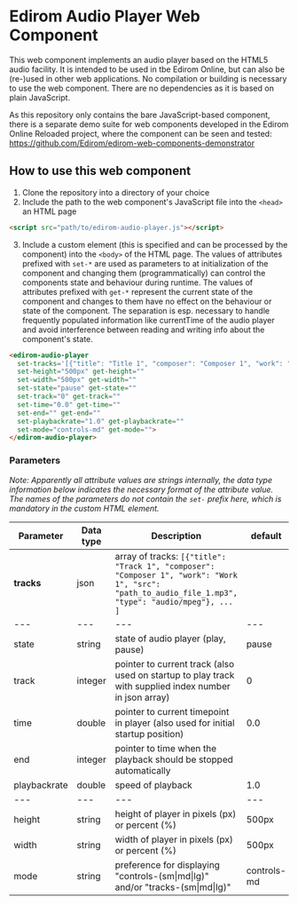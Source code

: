 # Edirom Audio Player Web Component

This web component implements an audio player based on the HTML5 audio facility. It is intended to be used in tbe Edirom Online, but can also be (re-)used in other web applications. No compilation or building is necessary to use the web component. There are no dependencies as it is based on plain JavaScript.

As this repository only contains the bare JavaScript-based component, there is a separate demo suite for web components developed in the Edirom Online Reloaded project, where the component can be seen and tested: https://github.com/Edirom/edirom-web-components-demonstrator

## How to use this web component

1. Clone the repository into a directory of your choice
2. Include the path to the web component's JavaScript file into the `<head>` an HTML page
```html
<script src="path/to/edirom-audio-player.js"></script>
```
3. Include a custom element (this is specified and can be processed by the component) into the `<body>` of the HTML page. The values of attributes prefixed with `set-*` are used as parameters to at initialization of the component and changing them (programmatically) can control the components state and behaviour during runtime. The values of attributes prefixed with `get-*` represent the current state of the component and changes to them have no effect on the behaviour or state of the component. The separation is esp. necessary to handle frequently populated information like currentTime of the audio player and avoid interference between reading and writing info about the component's state.
```html
<edirom-audio-player
  set-tracks='[{"title": "Title 1", "composer": "Composer 1", "work": "Work 1", "src": "https://example.com/sound.mp3", "type": "audio/mpeg"}, ... more tracks ... ]' get-tracks=""
  set-height="500px" get-height=""
  set-width="500px" get-width=""
  set-state="pause" get-state=""
  set-track="0" get-track=""
  set-time="0.0" get-time=""
  set-end="" get-end=""
  set-playbackrate="1.0" get-playbackrate=""
  set-mode="controls-md" get-mode="">
</edirom-audio-player>
```
### Parameters

_Note: Apparently all attribute values are strings internally, the data type information below indicates the necessary format of the attribute value. The names of the parameters do not contain the `set-` prefix here, which is mandatory in the custom HTML element._

| Parameter | Data type | Description | default |
|---------------|---|---|---|
| **tracks**                 | json | array of tracks: `[{"title": "Track 1", "composer": "Composer 1", "work": "Work 1", "src": "path_to_audio_file_1.mp3", "type": "audio/mpeg"}, ... ]` | |
| --- | --- | ---  | --- |
| state | string | state of audio player (play, pause)  | pause |
| track       | integer | pointer to current track (also used on startup to play track with supplied index number in json array) | 0 |
| time        | double | pointer to current timepoint in player (also used for initial startup position)  | 0.0 |
| end       | integer  | pointer to time when the playback should be stopped automatically  |   |
| playbackrate | double | speed of playback | 1.0 |
| --- | --- | ---  | --- |
| height                 | string | height of player in pixels (px) or percent (%) | 500px |
| width                  | string | width of player in pixels (px) or percent (%) | 500px |
| mode | string | preference for displaying "controls-(sm\|md\|lg)" and/or "tracks-(sm\|md\|lg)" | controls-md |
